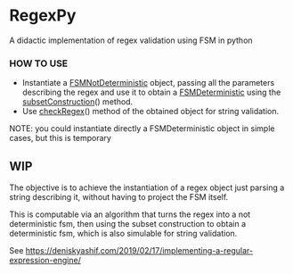 # RegexPy
A didactic implementation of regex validation using FSM in python

### HOW TO USE
- Instantiate a [FSMNotDeterministic](./regexFSM.py) object, passing all the parameters describing the regex and use it to obtain a [FSMDeterministic](./regexFSM.py) using the [subsetConstruction](./regexFSM.py)() method.
- Use [checkRegex](./regexFSM.py)() method of the obtained object for string validation.

NOTE: you could instantiate directly a FSMDeterministic object in simple cases, but this is temporary

## WIP
The objective is to achieve the instantiation of a regex object just parsing a string describing it, without having to project the FSM itself.

This is computable via an algorithm that turns the regex into a not deterministic fsm, then using the subset construction to obtain a deterministic fsm, which is also simulable for string validation.

See https://deniskyashif.com/2019/02/17/implementing-a-regular-expression-engine/